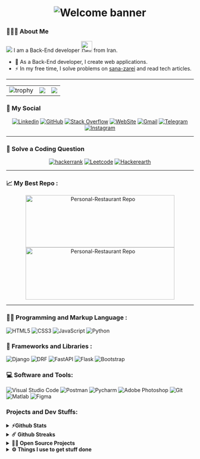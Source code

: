 <h1 align="center">
    <img src="https://readme-typing-svg.herokuapp.com/?lines=Welcome,+There!+👋;I'm+Sana&nbsp;Zarei;I'm+happy+to+meet+you,+my+dear!&center=true&font=Vazirmatn&weight=800&duration=3000&pause=1000&height=100&width=500&color=FDC435&size=30" alt="Welcome banner">
</h1>

### 👨🏻‍🦱 About Me 
![](https://visitor-badge.glitch.me/badge?page_id=sana-zarei.sana-zarei&style=flat-square&color=0088cc)
I am a Back-End developer <img src="https://media.giphy.com/media/WUlplcMpOCEmTGBtBW/giphy.gif" width="30" alt="Developer gif"> from Iran. 

- 🔭 As a Back-End developer, I create web applications.
- ⚡ In my free time, I solve problems on [sana-zarei](https://sanazarei.pythonanywhere.com/ "sana-zarei") and read tech articles.
---
<table align="center">
  <tr>
    <td>
      <img alt="trophy" src="https://github-profile-trophy.vercel.app/?username=sana-zarei&column=2"/>
    </td>
    <td>
      <img src="https://github-readme-stats.vercel.app/api?username=sana-zarei&count_private=true&show_icons=true&theme=chartreuse-dark"/>
    </td>
    <td>
      <img src="https://github-readme-stats.vercel.app/api/top-langs/?username=sana-zarei&layout=compact&theme=chartreuse-dark&langs_count=8"/>
    </td>
  </tr>
</table>

### 📌 My Social

<div align="center">
    
[![Linkedin](https://img.shields.io/badge/LinkedIn-0A66C2?logo=Linkedin&logoColor=white&style=for-the-badge)](https://www.linkedin.com/#)
[![GitHub](https://img.shields.io/badge/GitHub-181717?logo=GitHub&logoColor=white&style=for-the-badge)](https://github.com/sana-zarei)
[![Stack Overflow](https://img.shields.io/badge/Stack&nbsp;Overflow-F58025?logo=StackOverflow&logoColor=white&style=for-the-badge)](https://stackoverflow.com/#)
[![WebSite](https://img.shields.io/badge/Website-21759B?logo=WordPress&logoColor=white&style=for-the-badge)](#)
[![Gmail](https://img.shields.io/badge/Gmail-EA4335?logo=Gmail&logoColor=white&style=for-the-badge)](mailto:sanazarei79@gmail.com)
[![Telegram](https://img.shields.io/badge/Telegram-229ED9?logo=Telegram&logoColor=white&style=for-the-badge)](https://t.me/#)
[![Instagram](https://img.shields.io/badge/Instagram-E4405F?logo=Instagram&logoColor=white&style=for-the-badge)](https://www.instagram.com/#)
    
</div>

---

### 📌 Solve a Coding Question

<div align="center">
    
[![hackerrank](https://img.shields.io/badge/Hackerrank-21759B?logo=Hackerrank&logoColor=white&style=for-the-badge)](https://www.hackerrank.com/sana-zarei)
[![Leetcode](https://img.shields.io/badge/Leetcode-181717?logo=Leetcode&logoColor=white&style=for-the-badge)](https://leetcode.com/sana-zarei/)
[![Hackerearth](https://img.shields.io/badge/Hackerearth-F58025?logo=Hackerearth&logoColor=white&style=for-the-badge)](https://www.hackerearth.com/@sana-zarei)
    
</div>

---

### 📈 My Best Repo :

<div align="center">
  <a href="https://github.com/sana-zarei/Personal-Restaurant" title="Personal-Restaurant">
    <img src="https://github-readme-stats.vercel.app/api/pin/?username=sana-zarei&repo=Personal-Restaurant&bg_color=000&title_color=FDC435&border_color=FDC435&icon_color=FDC435&text_color=ffffff" alt="Personal-Restaurant Repo" width="400" height="140" />
  </a>
  <a href="https://github.com/sana-zarei/Personal-Restaurant" title="Personal-Restaurant">
    <img src="https://github-readme-stats.vercel.app/api/pin/?username=sana-zarei&repo=Personal-Restaurant&bg_color=000&title_color=FDC435&border_color=FDC435&icon_color=FDC435&text_color=ffffff" alt="Personal-Restaurant Repo" width="400" height="140" />
  </a>
</div>

---

### 👨‍💻 Programming and Markup Language :

![HTML5](https://img.shields.io/badge/HTML5-E34F26?logo=HTML5&logoColor=white&style=for-the-badge)
![CSS3](https://img.shields.io/badge/CSS3-1572B6?logo=CSS3&logoColor=white&style=for-the-badge)
![JavaScript](https://img.shields.io/badge/JavaScript-F7DF1E?logo=JavaScript&logoColor=black&style=for-the-badge)
![Python](https://img.shields.io/badge/Python-777BB4?logo=Python&logoColor=white&style=for-the-badge)

### 🧰 Frameworks and Libraries :
![Django](https://img.shields.io/badge/Django-21759B?logo=Django&logoColor=white&style=for-the-badge)
![DRF](https://img.shields.io/badge/Django&nbsp;Rest&nbsp;Framework-06B6D4?logo=DRF&logoColor=white&style=for-the-badge)
![FastAPI](https://img.shields.io/badge/FastAPI-109989?logo=fastapi&logoColor=white&style=for-the-badge)
![Flask](https://img.shields.io/badge/Flask-000000?logo=flask&logoColor=white&style=for-the-badge)
![Bootstrap](https://img.shields.io/badge/Bootstrap-6332F6?logo=Bootstrap&logoColor=white&style=for-the-badge)

### 💻 Software and Tools:
![Visual Studio Code](https://img.shields.io/badge/Visual&nbsp;Studio&nbsp;Code-007ACC?logo=VisualStudioCode&logoColor=white&style=for-the-badge)
![Postman](https://img.shields.io/badge/Postman-FF6C37?logo=Postman&logoColor=white&style=for-the-badge)
![Pycharm](https://img.shields.io/badge/Pycharm-FF9A00?logo=Pycharm&logoColor=white&style=for-the-badge)
![Adobe Photoshop](https://img.shields.io/badge/Adobe&nbsp;Photoshop-31A8FF?logo=AdobePhotoshop&logoColor=white&style=for-the-badge)
![Git](https://img.shields.io/badge/Git-F05032?logo=Git&logoColor=white&style=for-the-badge)
![Matlab](https://img.shields.io/badge/Matlab-8034a9?logo=Matlab&logoColor=white&style=for-the-badge)
![Figma](https://img.shields.io/badge/Figma-F24E1E?logo=Figma&logoColor=white&style=for-the-badge)

### Projects and Dev Stuffs:

<details>    
  <summary><b>⚡Github Stats</b></summary>
    <img src="https://media.giphy.com/media/WUlplcMpOCEmTGBtBW/giphy.gif" width="60" alt="Coding gif">

  <br />
  <img height="180em" src="https://github-readme-stats.vercel.app/api?username=sana-zarei&show_icons=true&hide_border=true&&count_private=true&include_all_commits=true" alt="GitHub Stats" />
  <img height="180em" src="https://github-readme-stats.vercel.app/api/top-langs/?username=sana-zarei&show_icons=true&hide_border=true&layout=compact&langs_count=8" alt="Top Languages" />
</details>

<details>    
  <summary><b>☄️ Github Streaks</b></summary>

  <br />
  <img height="180em" src="https://github-readme-streak-stats.herokuapp.com/?user=sana-zarei&hide_border=true" alt="GitHub Streaks" />
</details>

<details>
  <summary><b>🧑‍🚀 Open Source Projects</b></summary>

  <br />
  <table>
    <thead align="center">
      <tr>
        <td><b>💻 Projects</b></td>
        <td><b>🌟 Stars</b></td>
        <td><b>🍴 Forks</b></td>
        <td><b>🐛 Issues</b></td>
        <td><b>🔔 Pull Requests</b></td>
        <td><b>👨‍💻 Language</b></td>
      </tr>
    </thead>
    <tbody>
      <tr>
	<td><a href="https://github.com/nzrmohammad/Gitwar"><b>🚀 Gitwar</b></a></td>
        <td><img alt="Stars" src="https://img.shields.io/github/stars/sana-zarei/Gitwar?style=flat-square&labelColor=343b41"/></td>
        <td><img alt="Forks" src="https://img.shields.io/github/forks/sana-zarei/Gitwar?style=flat-square&labelColor=343b41"/></td>
        <td><img alt="Issues" src="https://img.shields.io/github/issues/sana-zarei/Gitwar?style=flat-square"/></td>
        <td><img alt="Pull Requests" src="https://img.shields.io/github/issues-pr/sana-zarei/Gitwar?style=flat-square"/></td>
        <td><img alt="Language" src="https://img.shields.io/github/languages/top/sana-zarei/Gitwar?style=flat-square"/></td>
      </tr>
    </tbody>
  </table>
  <br />
</details>

<details>    
  <br />
  <summary><b>⚙️ Things I use to get stuff done</b></summary>
  	<ul>
  	    <li><b>OS:</b> Windows - Ubuntu 22.04</li>
	    <li><b>Laptop: </b> Lenovo Ideapad 700 (i7)</li>
  	    <li><b>Browser: </b> Google Chrome </li>
	    <li><b>Terminal: </b> ZSH: Oh My Zsh (PowerLevel10k)</li>
	    <li><b>Code Editor:</b> VSCode - The best editor out there.</li>
	    <li><b>To Stay Updated:</b> Dev.to, Medium, Linkedin and Twitter.</li>
	    <br />
	⚛️ Checkout My VSCode Configurations [Here](https://gist.github.com/sana-zarei/039b1dc5a7cdcb007ab3691814d53130).
	</ul>	
</details>

#
